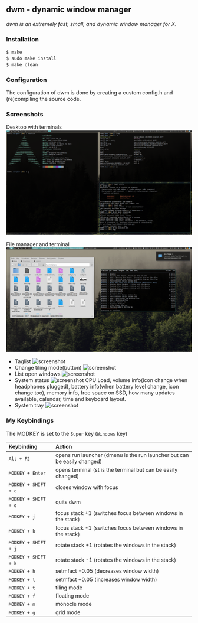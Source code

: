 ## dwm - dynamic window manager
*dwm is an extremely fast, small, and dynamic window manager for X.*


### Installation

```bash
$ make
$ sudo make install
$ make clean
```


### Configuration

The configuration of dwm is done by creating a custom config.h
and (re)compiling the source code.


### Screenshots
Desktop with terminals
![screenshot](./.screenshots/desktop-1.png)


File manager and terminal
![screenshot](./.screenshots/desktop-2.png)


* Taglist ![screenshot](./.screenshots/tags.png)
* Change tiling mode(button) ![screenshot](./.screenshots/tiling-mode.png)
* List open windows ![screenshot](./.screenshots/windows-list.png)
* System status ![screenshot](./.screenshots/status.png) CPU Load, volume info(icon change when headphones plugged), battery info(when battery level change, icon change too), memory info, free space on SSD, how many updates available, calendar, time and keyboard layout.
* System tray ![screenshot](./.screenshots/tray.png)


### My Keybindings

The MODKEY is set to the `Super` key (`Windows` key)

| Keybinding | Action |
| :--- | :--- |
| `Alt + F2` | opens run launcher (dmenu is the run launcher but can be easily changed) |
| `MODKEY + Enter` | opens terminal (st is the terminal but can be easily changed) |
| `MODKEY + SHIFT + c` | closes window with focus |
| `MODKEY + SHIFT + q` | quits dwm |
| `MODKEY + j` | focus stack +1 (switches focus between windows in the stack) |
| `MODKEY + k` | focus stack -1 (switches focus between windows in the stack) |
| `MODKEY + SHIFT + j` | rotate stack +1 (rotates the windows in the stack) |
| `MODKEY + SHIFT + k` | rotate stack -1 (rotates the windows in the stack) |
| `MODKEY + h` | setmfact -0.05 (decreases window width) |
| `MODKEY + l` | setmfact +0.05 (increases window width) |
| `MODKEY + t` | tiling mode |
| `MODKEY + f` | floating mode |
| `MODKEY + m` | monocle mode |
| `MODKEY + g` | grid mode |
